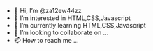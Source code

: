 - 👋 Hi, I’m @za12ew44zz
- 👀 I’m interested in HTML,CSS,Javascript
- 🌱 I’m currently learning HTML,CSS,Javascript
- 💞️ I’m looking to collaborate on ...
- 📫 How to reach me ...

<!---
za12ew44zz/za12ew44zz is a ✨ special ✨ repository because its `README.md` (this file) appears on your GitHub profile.
You can click the Preview link to take a look at your changes.
--->
